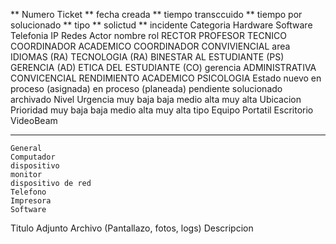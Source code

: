 ** Numero Ticket
** fecha creada
** tiempo transccuido
** tiempo por solucionado
** tipo 
** 	solictud
** 	incidente
Categoria
	Hardware
	Software
	Telefonia IP
	Redes
Actor
	nombre
	rol
		RECTOR
		PROFESOR
		TECNICO
		COORDINADOR ACADEMICO
		COORDINADOR CONVIVIENCIAL
	area
		IDIOMAS (RA)
		TECNOLOGIA (RA)
		BINESTAR AL ESTUDIANTE (PS)
		GERENCIA (AD)
		ETICA DEL ESTUDIANTE (CO)
	gerencia
		ADMINISTRATIVA
		CONVICENCIAL
		RENDIMIENTO ACADEMICO
		PSICOLOGIA
Estado
	nuevo
	en proceso (asignada)
	en proceso (planeada)
	pendiente
	solucionado
	archivado
Nivel Urgencia
	muy baja
	baja
	medio
	alta
	muy alta
Ubicacion
Prioridad
	muy baja
	baja
	medio
	alta
	muy alta
tipo Equipo
	Portatil
	Escritorio
	VideoBeam

********************	
	General
	Computador
	dispositivo
	monitor
	dispositivo de red
	Telefono
	Impresora
	Software
Titulo
Adjunto Archivo (Pantallazo, fotos, logs)
Descripcion

	
